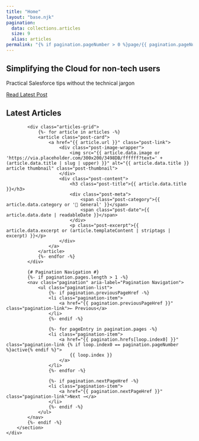 ```yaml
---
title: "Home"
layout: "base.njk"
pagination:
  data: collections.articles
  size: 9
  alias: articles
permalink: "{% if pagination.pageNumber > 0 %}page/{{ pagination.pageNumber + 1 }}/{% endif %}index.html"
---
```


<section class="hero">
    <div class="container">
        <div class="hero-content">
            <h1>Simplifying the Cloud for non-tech users</h1>
            <p>Practical Salesforce tips without the technical jargon</p>
            <a href="{{ collections.articles[0].url }}" class="cta-button">Read Latest Post</a>
        </div>
    </div>
</section>

<div class="container">
    <div class="main-content">
        <section class="posts-section">
            <h2>Latest Articles</h2>
            
            <div class="articles-grid">
                {%- for article in articles -%}
                <article class="post-card">
                    <a href="{{ article.url }}" class="post-link">
                        <div class="post-image-wrapper">
                            <img src="{{ article.data.image or 'https://via.placeholder.com/300x200/3498DB/ffffff?text=' + (article.data.title | slug | upper) }}" alt="{{ article.data.title }} article thumbnail" class="post-thumbnail">
                        </div>
                        <div class="post-content">
                            <h3 class="post-title">{{ article.data.title }}</h3>
                            <div class="post-meta">
                                <span class="post-category">{{ article.data.category or '📝 General' }}</span>
                                <span class="post-date">{{ article.data.date | readableDate }}</span>
                            </div>
                            <p class="post-excerpt">{{ article.data.excerpt or (article.templateContent | striptags | excerpt) }}</p>
                        </div>
                    </a>
                </article>
                {%- endfor -%}
            </div>

            {# Pagination Navigation #}
            {%- if pagination.pages.length > 1 -%}
            <nav class="pagination" aria-label="Pagination Navigation">
                <ul class="pagination-list">
                    {%- if pagination.previousPageHref -%}
                    <li class="pagination-item">
                        <a href="{{ pagination.previousPageHref }}" class="pagination-link">← Previous</a>
                    </li>
                    {%- endif -%}
                    
                    {%- for pageEntry in pagination.pages -%}
                    <li class="pagination-item">
                        <a href="{{ pagination.hrefs[loop.index0] }}" class="pagination-link {% if loop.index0 == pagination.pageNumber %}active{% endif %}">
                            {{ loop.index }}
                        </a>
                    </li>
                    {%- endfor -%}
                    
                    {%- if pagination.nextPageHref -%}
                    <li class="pagination-item">
                        <a href="{{ pagination.nextPageHref }}" class="pagination-link">Next →</a>
                    </li>
                    {%- endif -%}
                </ul>
            </nav>
            {%- endif -%}
        </section>
    </div>
</div>